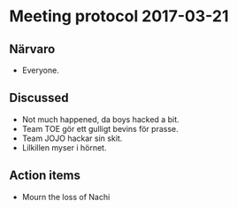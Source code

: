 Meeting protocol 2017-03-21
===========================

Närvaro
-------

  * Everyone.

Discussed
---------

  * Not much happened, da boys hacked a bit.
  * Team TOE gör ett gulligt bevins för prasse.
  * Team JOJO hackar sin skit.
  * Lilkillen myser i hörnet.



Action items
------------

  * Mourn the loss of Nachi


